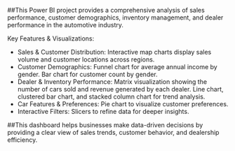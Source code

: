 ##This Power BI project provides a comprehensive analysis of sales performance, customer demographics, inventory management, and dealer performance in the automotive industry.

Key Features & Visualizations:
- Sales & Customer Distribution: Interactive map charts display sales volume and customer locations across regions.
- Customer Demographics:
Funnel chart for average annual income by gender.
Bar chart for customer count by gender.
- Dealer & Inventory Performance:
Matrix visualization showing the number of cars sold and revenue generated by each dealer.
Line chart, clustered bar chart, and stacked column chart for trend analysis.
- Car Features & Preferences: Pie chart to visualize customer preferences.
- Interactive Filters: Slicers to refine data for deeper insights.
  
##This dashboard helps businesses make data-driven decisions by providing a clear view of sales trends, customer behavior, and dealership efficiency.
